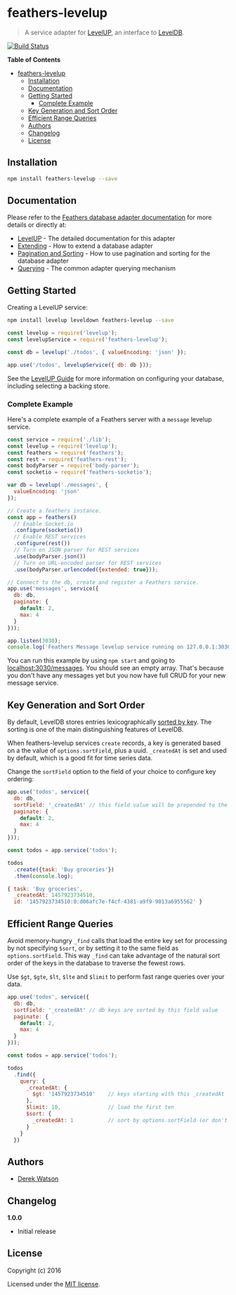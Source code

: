 
# feathers-levelup

> A service adapter for [LevelUP](https://github.com/Level/levelup), an interface to [LevelDB](http://leveldb.org/).

[![Build Status](https://travis-ci.org/derek-watson/feathers-levelup.png?branch=master)](https://travis-ci.org/derek-watson/feathers-levelup)

**Table of Contents**

- [feathers-levelup](#feathers-levelup)
  - [Installation](#installation)
  - [Documentation](#documentation)
  - [Getting Started](#getting-started)
    - [Complete Example](#complete-example)
  - [Key Generation and Sort Order](#key-generation-and-sort-order)
  - [Efficient Range Queries](#efficient-range-queries)
  - [Authors](#authors)
  - [Changelog](#changelog)
  - [License](#license)


## Installation

```bash
npm install feathers-levelup --save
```

## Documentation

Please refer to the [Feathers database adapter documentation](http://docs.feathersjs.com/databases/readme.html) for more details or directly at:

- [LevelUP](http://docs.feathersjs.com/databases/levelup.html) - The detailed documentation for this adapter
- [Extending](http://docs.feathersjs.com/databases/extending.html) - How to extend a database adapter
- [Pagination and Sorting](http://docs.feathersjs.com/databases/pagination.html) - How to use pagination and sorting for the database adapter
- [Querying](http://docs.feathersjs.com/databases/querying.html) - The common adapter querying mechanism


## Getting Started

Creating a LevelUP service:

```bash
npm install levelup leveldown feathers-levelup --save
```

```js
const levelup = require('levelup');
const levelupService = require('feathers-levelup');

const db = levelup('./todos', { valueEncoding: 'json' });

app.use('/todos', levelupService({ db: db }));
```

See the [LevelUP Guide](https://github.com/Level/levelup) for more information on configuring your database, including selecting a backing store.

### Complete Example

Here's a complete example of a Feathers server with a `message` levelup service.

```js
const service = require('./lib');
const levelup = require('levelup');
const feathers = require('feathers');
const rest = require('feathers-rest');
const bodyParser = require('body-parser');
const socketio = require('feathers-socketio');

var db = levelup('./messages', {
  valueEncoding: 'json'
});

// Create a feathers instance.
const app = feathers()
  // Enable Socket.io
  .configure(socketio())
  // Enable REST services
  .configure(rest())
  // Turn on JSON parser for REST services
  .use(bodyParser.json())
  // Turn on URL-encoded parser for REST services
  .use(bodyParser.urlencoded({extended: true}));

// Connect to the db, create and register a Feathers service.
app.use('messages', service({
  db: db,
  paginate: {
    default: 2,
    max: 4
  }
}));

app.listen(3030);
console.log('Feathers Message levelup service running on 127.0.0.1:3030');
```

You can run this example by using `npm start` and going to [localhost:3030/messages](http://localhost:3030/messages). You should see an empty array. That's because you don't have any messages yet but you now have full CRUD for your new message service.

## Key Generation and Sort Order

By default, LevelDB stores entries lexicographically [sorted by key](http://leveldb.org/). The sorting is one of the main distinguishing features of LevelDB.

When feathers-levelup services `create` records, a key is generated based on a the value of `options.sortField`, plus a uuid. `_createdAt` is set and used by default, which is a good fit for time series data.

Change the `sortField` option to the field of your choice to configure key ordering:

```js
app.use('todos', service({
  db: db,
  sortField: '_createdAt' // this field value will be prepended to the db key
  paginate: {
    default: 2,
    max: 4
  }
}));

const todos = app.service('todos');

todos
  .create({task: 'Buy groceries'})
  .then(console.log);
```

```js
{ task: 'Buy groceries',
  _createdAt: 1457923734510,
  id: '1457923734510:0:d06afc7e-f4cf-4381-a9f9-9013a6955562' }
```

## Efficient Range Queries

Avoid memory-hungry `_find` calls that load the entire key set for processing by not specifying `$sort`, or by setting it to the same field as `options.sortField`. This way `_find` can take advantage of the natural sort order of the keys in the database to traverse the fewest rows.

Use `$gt`, `$gte`, `$lt`, `$lte` and `$limit` to perform fast range queries over your data.

```js
app.use('todos', service({
  db: db,
  sortField: '_createdAt' // db keys are sorted by this field value
  paginate: {
    default: 2,
    max: 4
  }
}));

const todos = app.service('todos');

todos
  .find({
    query: {
      _createdAt: {
        $gt: '1457923734510'    // keys starting with this _createdAt
      },
      $limit: 10,               // load the first ten
      $sort: {
        _createdAt: 1           // sort by options.sortField (or don't pass $sort at all)
      }
    }
  })
```

## Authors

- [Derek Watson](http://twg.ca)

## Changelog

__1.0.0__

- Initial release

## License

Copyright (c) 2016

Licensed under the [MIT license](LICENSE).
